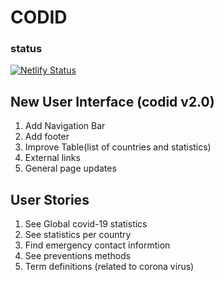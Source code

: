 # CODID

### status
[![Netlify Status](https://api.netlify.com/api/v1/badges/17fddbd0-0b4d-4cef-a292-d58d86049a01/deploy-status)](https://app.netlify.com/sites/codid19/deploys)

## New User Interface (codid v2.0)

1. Add Navigation Bar
2. Add footer
3. Improve Table(list of countries and statistics)
5. External links
6. General page updates

## User Stories

1. See Global covid-19 statistics
2. See statistics per country
3. Find emergency contact informtion
4. See preventions methods
5. Term definitions (related to corona virus)
